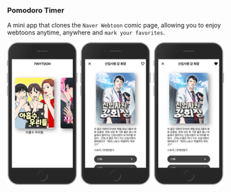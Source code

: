 ### Pomodoro Timer

A mini app that clones the `Naver Webtoon` comic page, allowing you to enjoy webtoons anytime, anywhere and `mark your favorites`.

<img align="center" src="./tiny.png" width="700px" />